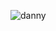 ![danny](https://user-images.githubusercontent.com/56674774/166989083-26c15b9d-87a5-4f2d-9b93-a304194acca9.png)



